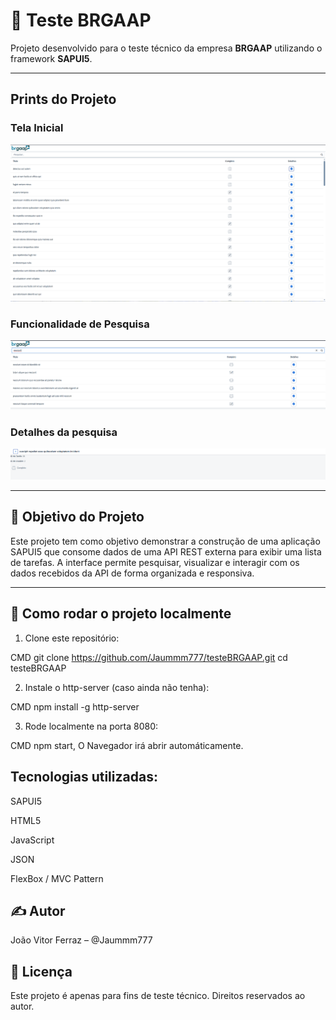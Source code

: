 # 📌 Teste BRGAAP

Projeto desenvolvido para o teste técnico da empresa **BRGAAP** utilizando o framework **SAPUI5**.

---

## Prints do Projeto

### Tela Inicial
![alt text](image.png)

### Funcionalidade de Pesquisa
![alt text](image-1.png)

### Detalhes da pesquisa
![alt text](image-2.png)

---

## 🧠 Objetivo do Projeto

Este projeto tem como objetivo demonstrar a construção de uma aplicação SAPUI5 que consome dados de uma API REST externa para exibir uma lista de tarefas. A interface permite pesquisar, visualizar e interagir com os dados recebidos da API de forma organizada e responsiva.

---

## 🚀 Como rodar o projeto localmente

1. Clone este repositório:

CMD
git clone https://github.com/Jaummm777/testeBRGAAP.git
cd testeBRGAAP

2. Instale o http-server (caso ainda não tenha):

CMD
npm install -g http-server

3. Rode localmente na porta 8080:

CMD
npm start,
O Navegador irá abrir automáticamente.

Tecnologias utilizadas:
---



SAPUI5

HTML5

JavaScript

JSON

FlexBox / MVC Pattern

✍️ Autor
---

João Vitor Ferraz – @Jaummm777

📝 Licença
---

Este projeto é apenas para fins de teste técnico. Direitos reservados ao autor.
